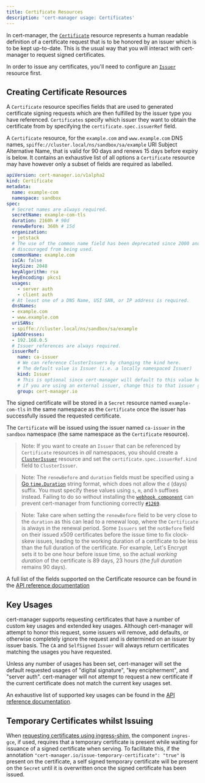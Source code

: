 ```yaml
---
title: Certificate Resources
description: 'cert-manager usage: Certificates'
---
```


In cert-manager, the [`Certificate`](../concepts/certificate.md) resource
represents a human readable definition of a certificate request that is to be
honored by an issuer which is to be kept up-to-date. This is the usual way that
you will interact with cert-manager to request signed certificates.

In order to issue any certificates, you'll need to configure an
[`Issuer`](../configuration/README.md) resource first.


## Creating Certificate Resources

A `Certificate` resource specifies fields that are used to generated certificate
signing requests which are then fulfilled by the issuer type you have
referenced. `Certificates` specify which issuer they want to obtain the
certificate from by specifying the `certificate.spec.issuerRef` field.

A `Certificate` resource, for the `example.com` and `www.example.com` DNS names,
`spiffe://cluster.local/ns/sandbox/sa/example` URI Subject Alternative Name,
that is valid for 90 days and renews 15 days before expiry is below. It contains
an exhaustive list of all options a `Certificate` resource may have however only
a subset of fields are required as labelled.

```yaml
apiVersion: cert-manager.io/v1alpha2
kind: Certificate
metadata:
  name: example-com
  namespace: sandbox
spec:
  # Secret names are always required.
  secretName: example-com-tls
  duration: 2160h # 90d
  renewBefore: 360h # 15d
  organization:
  - jetstack
  # The use of the common name field has been deprecated since 2000 and is
  # discouraged from being used.
  commonName: example.com
  isCA: false
  keySize: 2048
  keyAlgorithm: rsa
  keyEncoding: pkcs1
  usages:
    - server auth
    - client auth
  # At least one of a DNS Name, USI SAN, or IP address is required.
  dnsNames:
  - example.com
  - www.example.com
  uriSANs:
  - spiffe://cluster.local/ns/sandbox/sa/example
  ipAddresses:
  - 192.168.0.5
  # Issuer references are always required.
  issuerRef:
    name: ca-issuer
    # We can reference ClusterIssuers by changing the kind here.
    # The default value is Issuer (i.e. a locally namespaced Issuer)
    kind: Issuer
    # This is optional since cert-manager will default to this value however
    # if you are using an external issuer, change this to that issuer group.
    group: cert-manager.io
```

The signed certificate will be stored in a `Secret` resource named
`example-com-tls` in the same namespace as the `Certificate` once the issuer has
successfully issued the requested certificate.

The `Certificate` will be issued using the issuer named `ca-issuer` in the
`sandbox` namespace (the same namespace as the `Certificate` resource).

> Note: If you want to create an `Issuer` that can be referenced by
> `Certificate` resources in *all* namespaces, you should create a
> [`ClusterIssuer`](../concepts/issuer.md#namespaces) resource and set the
> `certificate.spec.issuerRef.kind` field to `ClusterIssuer`.

> Note: The `renewBefore` and `duration` fields must be specified using a [Go
> `time.Duration`](https://golang.org/pkg/time/#ParseDuration) string format,
> which does not allow the `d` (days) suffix. You must specify these values
> using `s`, `m`, and `h` suffixes instead. Failing to do so without installing
> the [`webhook component`](../concepts/webhook.md) can prevent cert-manager
> from functioning correctly
> [`#1269`](https://github.com/jetstack/cert-manager/issues/1269).

> Note: Take care when setting the `renewBefore` field to be very close to the
> `duration` as this can lead to a renewal loop, where the `Certificate` is always
> in the renewal period. Some `Issuers` set the `notBefore` field on their
> issued x509 certificates before the issue time to fix clock-skew issues,
> leading to the working duration of a certificate to be less than the full
> duration of the certificate. For example, Let's Encrypt sets it to be one hour
> before issue time, so the actual *working duration* of the certificate is 89
> days, 23 hours (the *full duration* remains 90 days).

A full list of the fields supported on the Certificate resource can be found in
the [API reference documentation](../reference/api-docs.md#cert-manager.io/v1alpha2.CertificateSpec)

## Key Usages

cert-manager supports requesting certificates that have a number of custom key
usages and extended key usages. Although cert-manager will attempt to honor this
request, some issuers will remove, add defaults, or otherwise completely ignore
the request and is determined on an issuer by issuer basis. The `CA` and
`SelfSigned` `Issuer` will always return certificates matching the usages you have
requested.

Unless any number of usages has been set, cert-manager will set the default
requested usages of "digital signature", "key encipherment", and "server auth".
cert-manager will not attempt to request a new certificate if the current
certificate does not match the current key usages set.

An exhaustive list of supported key usages can be found in the [API reference
documentation](../reference/api-docs.md#cert-manager.io/v1alpha2.KeyUsage).

## Temporary Certificates whilst Issuing

When [requesting certificates using ingress-shim](./ingress.md), the component
`ingres-gce`, if used, requires that a temporary certificate is present while
waiting for issuance of a signed certificate when serving. To facilitate this,
if the annotation `"cert-manager.io/issue-temporary-certificate": "true"` is
present on the certificate, a self signed temporary certificate will be present
on the `Secret` until it is overwritten once the signed certificate has been
issued.